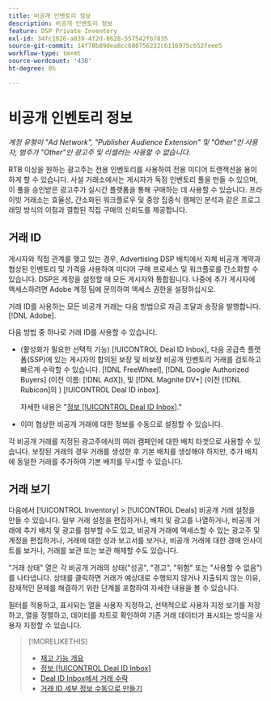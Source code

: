 ```yaml
---
title: 비공개 인벤토리 정보
description: 비공개 인벤토리 정보
feature: DSP Private Inventory
exl-id: 34fc1926-a839-4f2d-8628-557542fb7835
source-git-commit: 14f78b89dea8cc680756232c6116975c652feee5
workflow-type: tm+mt
source-wordcount: '430'
ht-degree: 0%

---
```


# 비공개 인벤토리 정보

*계정 유형이 &quot;Ad Network&quot;, &quot;Publisher Audience Extension&quot; 및 &quot;Other&quot;인 사용자, 범주가 &quot;Other&quot;인 광고주 및 리셀러는 사용할 수 없습니다.*

RTB 이상을 원하는 광고주는 전용 인벤토리를 사용하여 전용 미디어 트랜잭션을 용이하게 할 수 있습니다. 사설 거래소에서는 게시자가 독점 인벤토리 풀을 만들 수 있으며, 이 풀을 승인받은 광고주가 실시간 플랫폼을 통해 구매하는 데 사용할 수 있습니다. 프라이빗 거래소는 효율성, 간소화된 워크플로우 및 중앙 집중식 캠페인 분석과 같은 프로그래밍 방식의 이점과 결합된 직접 구매의 신뢰도를 제공합니다.

## 거래 ID

게시자와 직접 관계를 맺고 있는 경우, Advertising DSP 배치에서 자체 비공개 계약과 협상된 인벤토리 및 가격을 사용하여 미디어 구매 프로세스 및 워크플로를 간소화할 수 있습니다. DSP은 계정을 설정할 때 모든 게시자와 통합됩니다. 나중에 추가 게시자에 액세스하려면 Adobe 계정 팀에 문의하여 액세스 권한을 설정하십시오. <!-- + sentence from Ramey? (no longer here) about how we certify the publishers -->

거래 ID를 사용하는 모든 비공개 거래는 다음 방법으로 자금 조달과 송장을 발행합니다. [!DNL Adobe].

다음 방법 중 하나로 거래 ID를 사용할 수 있습니다.

* (활성화가 필요한 선택적 기능) [!UICONTROL Deal ID Inbox], 다음 공급측 플랫폼(SSP)에 있는 게시자의 합의된 보장 및 비보장 비공개 인벤토리 거래를 검토하고 빠르게 수락할 수 있습니다. [!DNL FreeWheel], [!DNL Google Authorized Buyers] (이전 이름: [!DNL AdX]), 및 [!DNL Magnite DV+] (이전 [!DNL Rubicon]의 ) [!UICONTROL Deal ID inbox].

   자세한 내용은 &quot;[정보 [!UICONTROL Deal ID Inbox]](deal-id-inbox-about.md).&quot;

* 이미 협상한 비공개 거래에 대한 정보를 수동으로 설정할 수 있습니다.

각 비공개 거래를 지정된 광고주에서의 여러 캠페인에 대한 배치 타겟으로 사용할 수 있습니다. 보장된 거래의 경우 거래를 생성한 후 기본 배치를 생성해야 하지만, 추가 배치에 동일한 거래를 추가하여 기본 배치를 무시할 수 있습니다.

## 거래 보기

다음에서 [!UICONTROL Inventory] > [!UICONTROL Deals] 비공개 거래 설정을 만들 수 있습니다. 일부 거래 설정을 편집하거나, 배치 및 광고를 나열하거나, 비공개 거래에 추가 배치 및 광고를 첨부할 수도 있고, 비공개 거래에 액세스할 수 있는 광고주 및 계정을 편집하거나, 거래에 대한 성과 보고서를 보거나, 비공개 거래에 대한 경매 인사이트를 보거나, 거래를 보관 또는 보관 해제할 수도 있습니다.<!-- ; or edit the attribute tags for a deal -->

&quot;거래 상태&quot; 열은 각 비공개 거래의 상태(&quot;성공&quot;, &quot;경고&quot;, &quot;위험&quot; 또는 &quot;사용할 수 없음&quot;)를 나타냅니다. 상태를 클릭하면 거래가 예상대로 수행되지 않거나 지출되지 않는 이유, 잠재적인 문제를 해결하기 위한 단계를 포함하여 자세한 내용을 볼 수 있습니다.

필터를 적용하고, 표시되는 열을 사용자 지정하고, 선택적으로 사용자 지정 보기를 저장하고, 열을 정렬하고, 데이터를 차트로 확인하여 기존 거래 데이터가 표시되는 방식을 사용자 지정할 수 있습니다.

>[!MORELIKETHIS]
>
>* [재고 기능 개요](/help/dsp/inventory/inventory-overview.md)
>* [정보 [!UICONTROL Deal ID Inbox]](/help/dsp/inventory/deal-id-inbox-about.md)
>* [Deal ID Inbox에서 거래 수락](deal-id-inbox-accept.md)
>* [거래 ID 세부 정보 수동으로 만들기](deal-id-create.md)

